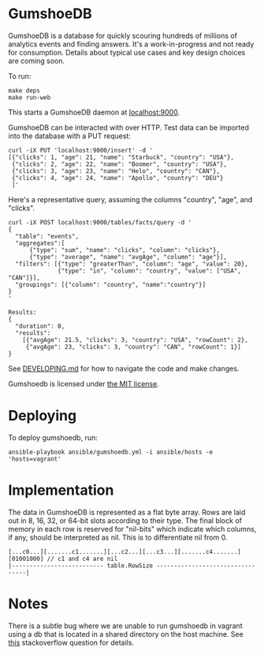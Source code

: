 GumshoeDB
=========

GumshoeDB is a database for quickly scouring hundreds of millions of analytics events and finding
answers. It's a work-in-progress and not ready for consumption. Details about typical use cases and key design
choices are coming soon.

To run:

    make deps
    make run-web

This starts a GumshoeDB daemon at [localhost:9000](http://localhost:9000).

GumshoeDB can be interacted with over HTTP. Test data can be imported into the database with a PUT request:

    curl -iX PUT 'localhost:9000/insert' -d '
    [{"clicks": 1, "age": 21, "name": "Starbuck", "country": "USA"},
     {"clicks": 2, "age": 22, "name": "Boomer", "country": "USA"},
     {"clicks": 3, "age": 23, "name": "Helo", "country": "CAN"},
     {"clicks": 4, "age": 24, "name": "Apollo", "country": "DEU"}
     ]'

Here's a representative query, assuming the columns "country", "age", and "clicks".

    curl -iX POST localhost:9000/tables/facts/query -d '
    {
      "table": "events",
      "aggregates":[
          {"type": "sum", "name": "clicks", "column": "clicks"},
          {"type": "average", "name": "avgAge", "column": "age"}],
      "filters": [{"type": "greaterThan", "column": "age", "value": 20},
                  {"type": "in", "column": "country", "value": ["USA", "CAN"]}],
      "groupings": [{"column": "country", "name":"country"}]
    }
    '

    Results:
    {
      "duration": 0,
      "results":
        [{"avgAge": 21.5, "clicks": 3, "country": "USA", "rowCount": 2},
         {"avgAge": 23, "clicks": 3, "country": "CAN", "rowCount": 1}]
    }

See [DEVELOPING.md](https://github.com/philc/gumshoedb/blob/master/DEVELOPING.md) for how to navigate the code
and make changes.

Gumshoedb is licensed under [the MIT license](http://www.opensource.org/licenses/mit-license.php).

Deploying
=========

To deploy gumshoedb, run:

    ansible-playbook ansible/gumshoedb.yml -i ansible/hosts -e 'hosts=vagrant'

Implementation
==============

The data in GumshoeDB is represented as a flat byte array. Rows are laid out in 8, 16, 32, or 64-bit slots
according to their type. The final block of memory in each row is reserved for "nil-bits" which indicate
which columns, if any, should be interpreted as nil. This is to differentiate nil from 0.

    [...c0...][.......c1.......][...c2...][...c3...][.......c4.......][01001000] // c1 and c4 are nil
    |-------------------------- table.RowSize ---------------------------------|

Notes
=====

There is a subtle bug where we are unable to run gumshoedb in vagrant using a db that is located in a shared
directory on the host machine. See [this][1] stackoverflow question for details.

[1]: http://stackoverflow.com/questions/18420473/invalid-argument-for-read-write-mmap

